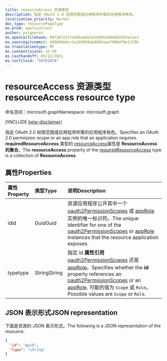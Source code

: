 ```yaml
---
title: resourceAccess 资源类型
description: 指定 OAuth 2.0 权限范围或应用程序所需的应用程序角色。
localization_priority: Normal
doc_type: resourcePageType
ms.prod: applications
author: psignoret
ms.openlocfilehash: 0072bf231fe8dba66b34188952804083593afaa1
ms.sourcegitcommit: 9d98d9e9cc1e193850ab9b82aaaf906d70e1378b
ms.translationtype: MT
ms.contentlocale: zh-CN
ms.lasthandoff: 03/12/2021
ms.locfileid: "50761070"
---
```

# <a name="resourceaccess-resource-type"></a><span data-ttu-id="e8191-103">resourceAccess 资源类型</span><span class="sxs-lookup"><span data-stu-id="e8191-103">resourceAccess resource type</span></span>

<span data-ttu-id="e8191-104">命名空间：microsoft.graph</span><span class="sxs-lookup"><span data-stu-id="e8191-104">Namespace: microsoft.graph</span></span>

[!INCLUDE [beta-disclaimer](../../includes/beta-disclaimer.md)]

<span data-ttu-id="e8191-105">指定 OAuth 2.0 权限范围或应用程序所需的应用程序角色。</span><span class="sxs-lookup"><span data-stu-id="e8191-105">Specifies an OAuth 2.0 permission scope or an app role that an application requires.</span></span> <span data-ttu-id="e8191-106">**requiredResourceAccess** 类型的 [resourceAccess](requiredresourceaccess.md)属性是 **ResourceAccess 的集合**。</span><span class="sxs-lookup"><span data-stu-id="e8191-106">The **resourceAccess** property of the [requiredResourceAccess](requiredresourceaccess.md) type is a collection of **ResourceAccess**.</span></span>

## <a name="properties"></a><span data-ttu-id="e8191-107">属性</span><span class="sxs-lookup"><span data-stu-id="e8191-107">Properties</span></span>
| <span data-ttu-id="e8191-108">属性</span><span class="sxs-lookup"><span data-stu-id="e8191-108">Property</span></span>     | <span data-ttu-id="e8191-109">类型</span><span class="sxs-lookup"><span data-stu-id="e8191-109">Type</span></span>   |<span data-ttu-id="e8191-110">说明</span><span class="sxs-lookup"><span data-stu-id="e8191-110">Description</span></span>|
|:---------------|:--------|:----------|
|<span data-ttu-id="e8191-111">id</span><span class="sxs-lookup"><span data-stu-id="e8191-111">id</span></span>|<span data-ttu-id="e8191-112">Guid</span><span class="sxs-lookup"><span data-stu-id="e8191-112">Guid</span></span>|<span data-ttu-id="e8191-113">资源应用程序公开其中一个 [oauth2PermissionScopes](permissionscope.md) 或 [appRole](approle.md) 实例的唯一标识符。</span><span class="sxs-lookup"><span data-stu-id="e8191-113">The unique identifier for one of the [oauth2PermissionScopes](permissionscope.md) or [appRole](approle.md) instances that the resource application exposes.</span></span>|
|<span data-ttu-id="e8191-114">type</span><span class="sxs-lookup"><span data-stu-id="e8191-114">type</span></span>|<span data-ttu-id="e8191-115">String</span><span class="sxs-lookup"><span data-stu-id="e8191-115">String</span></span>|<span data-ttu-id="e8191-116">指定 id **属性引用** [oauth2PermissionScopes](permissionscope.md) 还是 [appRole](approle.md)。</span><span class="sxs-lookup"><span data-stu-id="e8191-116">Specifies whether the **id** property references an [oauth2PermissionScopes](permissionscope.md) or an [appRole](approle.md).</span></span> <span data-ttu-id="e8191-117">可能的值为 `Scope` 或 `Role`。</span><span class="sxs-lookup"><span data-stu-id="e8191-117">Possible values are `Scope` or `Role`.</span></span>|

## <a name="json-representation"></a><span data-ttu-id="e8191-118">JSON 表示形式</span><span class="sxs-lookup"><span data-stu-id="e8191-118">JSON representation</span></span>

<span data-ttu-id="e8191-119">下面是资源的 JSON 表示形式。</span><span class="sxs-lookup"><span data-stu-id="e8191-119">The following is a JSON representation of the resource.</span></span>

<!-- {
  "blockType": "resource",
  "optionalProperties": [

  ],
  "@odata.type": "microsoft.graph.resourceAccess"
}-->

```json
{
  "id": "guid",
  "type": "string"
}

```


<!-- uuid: 8fcb5dbc-d5aa-4681-8e31-b001d5168d79
2015-10-25 14:57:30 UTC -->
<!--
{
  "type": "#page.annotation",
  "description": "resourceAccess resource",
  "keywords": "",
  "section": "documentation",
  "tocPath": "",
  "suppressions": []
}
-->


